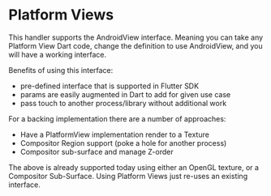 # Platform Views

This handler supports the AndroidView interface. Meaning you can take any Platform View Dart code, change the definition
to use AndroidView, and you will have a working interface.

Benefits of using this interface:

* pre-defined interface that is supported in Flutter SDK
* params are easily augmented in Dart to add for given use case
* pass touch to another process/library without additional work

For a backing implementation there are a number of approaches:

* Have a PlatformView implementation render to a Texture
* Compositor Region support (poke a hole for another process)
* Compositor sub-surface and manage Z-order

The above is already supported today using either an OpenGL texture, or a Compositor Sub-Surface. Using Platform Views
just re-uses an existing interface.
